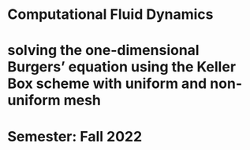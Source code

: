 # Computational Fluid Dynamics 
# solving the one-dimensional Burgers’ equation using the Keller Box scheme with uniform and non-uniform mesh
# Semester: Fall 2022
